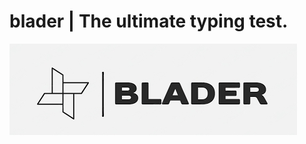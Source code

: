 # blader | The ultimate typing test.

![blade logo](https://github.com/Antwannnn/blader/blob/main/public/logo-white.png)
